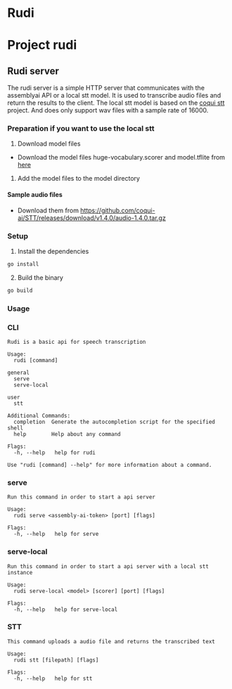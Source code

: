 # Rudi 

# Project rudi

## Rudi server

The rudi server is a simple HTTP server that communicates with the assemblyai API or a local stt model. It is used to transcribe audio files and return the results to the client.
The local stt model is based on the [coqui stt](https://github.com/coqui-ai/STT) project. And does only support wav files with a sample rate of 16000.

### Preparation if you want to use the local stt

1. Download model files
- Download the model files huge-vocabulary.scorer and model.tflite from [here](https://coqui.ai/english/coqui/v1.0.0-huge-vocab)

1. Add the model files to the model directory

#### Sample audio files

- Download them from https://github.com/coqui-ai/STT/releases/download/v1.4.0/audio-1.4.0.tar.gz

### Setup

1. Install the dependencies

```bash
go install
```

2. Build the binary

```bash
go build
```

### Usage


### CLI
```plain
Rudi is a basic api for speech transcription

Usage:
  rudi [command]

general
  serve       
  serve-local 

user
  stt         

Additional Commands:
  completion  Generate the autocompletion script for the specified shell
  help        Help about any command

Flags:
  -h, --help   help for rudi

Use "rudi [command] --help" for more information about a command.
```

### serve

```plain
Run this command in order to start a api server

Usage:
  rudi serve <assembly-ai-token> [port] [flags]

Flags:
  -h, --help   help for serve
```

### serve-local

```plain
Run this command in order to start a api server with a local stt instance

Usage:
  rudi serve-local <model> [scorer] [port] [flags]

Flags:
  -h, --help   help for serve-local
```

### STT

```plain
This command uploads a audio file and returns the transcribed text

Usage:
  rudi stt [filepath] [flags]

Flags:
  -h, --help   help for stt
```
